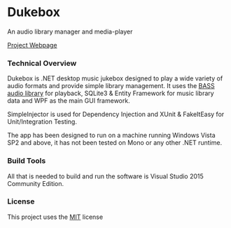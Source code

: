 # Dukebox
An audio library manager and media-player

[Project Webpage](https://djfdyuruiry.github.io/Dukebox/)

### 

### Technical Overview

Dukebox is .NET desktop music jukebox designed to play a wide variety of audio formats and provide simple library management. It uses the [BASS audio library](http://www.un4seen.com/) for playback, SQLite3 & Entity Framework for music library data and WPF as the main GUI framework.

SimpleInjector is used for Dependency Injection and XUnit & FakeItEasy for Unit/Integration Testing.

The app has been designed to run on a machine running Windows Vista SP2 and above, it has not been tested on Mono or any other .NET runtime.

### Build Tools

All that is needed to build and run the software is Visual Studio 2015 Community Edition.

### License

This project uses the [MIT](https://goo.gl/7IaYjt) license